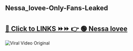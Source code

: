 
 ## Nessa_lovee-Only-Fans-Leaked

# <h2><a href="https://clipsfans.com/Nessa_lovee&ref=git">🔗 Click to LINKS ⏩⏩ 👉 🟢 Nessa lovee </a></h2>

<a href="https://clipsfans.com/Nessa_lovee&ref=git" rel="nofollow" data-target="animated-image.originalLink"><img src="https://i.ibb.co.com/xMMVF88/686577567.gif" alt="Viral Video Original" style="max-width: 100%; display: inline-block;" data-target="animated-image.originalImage"></a>
